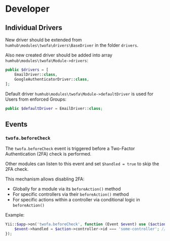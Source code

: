 # Developer

## Individual Drivers

New driver should be extended from `humhub\modules\twofa\drivers\BaseDriver` in the folder `drivers`.

Also new created driver should be added into array `humhub\modules\twofa\Module->drivers`:

```php
public $drivers = [
    EmailDriver::class,
    GoogleAuthenticatorDriver::class,
];
```

Default driver `humhub\modules\twofa\Module->defaultDriver` is used for Users from enforced Groups:

```php
public $defaultDriver = EmailDriver::class;
```
## Events

### `twofa.beforeCheck`

The `twofa.beforeCheck` event is triggered before a Two-Factor Authentication (2FA) check is performed.

Other modules can listen to this event and set `$handled = true` to skip the 2FA check.

This mechanism allows disabling 2FA:

- Globally for a module via its `beforeAction()` method
- For specific controllers via their `beforeAction()` method
- For specific actions within a controller via conditional logic in `beforeAction()`

Example:
```php
Yii::$app->on('twofa.beforeCheck', function (Event $event) use ($action) {
    $event->handled = $action->controller->id === 'some-controller'; // Will disable 2FA for `some-controller`
});
```